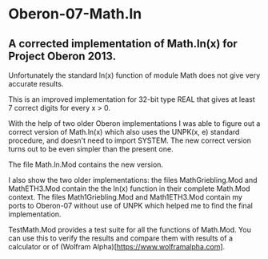 # Oberon-07-Math.ln
## A corrected implementation of Math.ln(x) for Project Oberon 2013.

Unfortunately the standard ln(x) function of module Math does not give very accurate results.

This is an improved implementation for 32-bit type REAL that gives at least 7 correct digits for every x > 0.

With the help of two older Oberon implementations I was able to figure out a correct version of Math.ln(x) which also uses the UNPK(x, e) standard procedure, and doesn't need to import SYSTEM. The new correct version turns out to be even simpler than the present one.

The file Math.ln.Mod contains the new version. 

I also show the two older implementations: the files MathGriebling.Mod  and MathETH3.Mod contain the the ln(x) function in their complete Math.Mod context. The files Math1Griebling.Mod and Math1ETH3.Mod contain my ports to Oberon-07 without use of UNPK which helped me to find the final implementation.

TestMath.Mod provides a test suite for all the functions of Math.Mod. You can use this to verify the results and compare them with results of a calculator or of (Wolfram Alpha)[https://www.wolframalpha.com].
